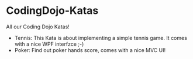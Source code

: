 CodingDojo-Katas
================

All our Coding Dojo Katas!

* Tennis: This Kata is about implementing a simple tennis game. It comes with a nice WPF interfzce ;-)
* Poker: Find out poker hands score, comes with a nice MVC UI!
